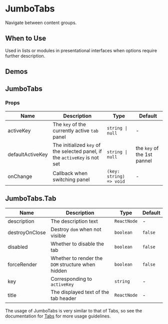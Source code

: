# JumboTabs

Navigate between content groups.

## When to Use

Used in lists or modules in presentational interfaces when options require further description.

## Demos

<code src="./demos/demo1.tsx"></code>

## JumboTabs

### Props

| Name             | Description                                                                | Type                    | Default                     |
| ---------------- | -------------------------------------------------------------------------- | ----------------------- | --------------------------- |
| activeKey        | The `key` of the currently active `tab` panel                              | `string \| null`        | -                           |
| defaultActiveKey | The initialized `key` of the selected panel, if the `activeKey` is not set | `string \| null`        | the `key` of the 1st pannel |
| onChange         | Callback when switching panel                                              | `(key: string) => void` | -                           |

## JumboTabs.Tab

| Name           | Description                                       | Type        | Default |
| -------------- | ------------------------------------------------- | ----------- | ------- |
| description    | The description text                              | `ReactNode` | -       |
| destroyOnClose | Destroy `dom` when not visible                    | `boolean`   | `false` |
| disabled       | Whether to disable the tab                        | `boolean`   | `false` |
| forceRender    | Whether to render the `DOM` structure when hidden | `boolean`   | `false` |
| key            | Corresponding to `activeKey`                      | `string`    | -       |
| title          | The displayed text of the tab header              | `ReactNode` | -       |

The usage of JumboTabs is very similar to that of Tabs, so see the documentation for [Tabs](/components/tabs) for more usage guidelines.
